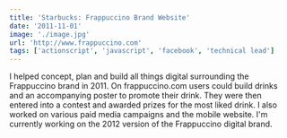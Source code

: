```yaml
---
title: 'Starbucks: Frappuccino Brand Website'
date: '2011-11-01'
image: './image.jpg'
url: 'http://www.frappuccino.com'
tags: ['actionscript', 'javascript', 'facebook', 'technical lead']
---
```


I helped concept, plan and build all things digital surrounding the Frappuccino brand in 2011. On frappuccino.com users could build drinks and an accompanying poster to promote their drink. They were then entered into a contest and awarded prizes for the most liked drink. I also worked on various paid media campaigns and the mobile website. I'm currently working on the 2012 version of the Frappuccino digital brand.
